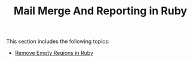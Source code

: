 ﻿---
title: Mail Merge And Reporting in Ruby
second_title: Aspose.Words for Java
articleTitle: Mail Merge And Reporting in Ruby
linktitle: Mail Merge And Reporting in Ruby
description: "Mail Merge And Reporting using Ruby."
type: docs
weight: 40
url: /java/mail-merge-and-reporting-in-ruby/
---

This section includes the following topics:

- [Remove Empty Regions in Ruby](/words/java/remove-empty-regions-in-ruby/)
